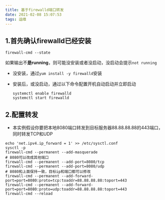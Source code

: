 ```yaml
---
title: 基于firewalld端口转发
date: 2021-02-08 15:07:53
tags: 运维
---
```


## 1.首先确认firewalld已经安装

```shell
firewall-cmd --state
```

如果输出不**是running**，则可能没安装或者没启动，没启动会提示`not running`

<!--more-->

* 没安装，通过`yum install -y firewalld`安装

* 安装后，或没启动，通过以下命令配置开机自动启动并立即启动

  ```shell
  systemctl enable firewalld
  systemctl start firewalld
  ```

  

## 2.配置转发

* 本实例假设你要把本地8080端口转发到目标服务器88.88.88.88的443端口，同时转发TCP和UDP

```shell
echo 'net.ipv4.ip_forward = 1' >> /etc/sysctl.conf
sysctl -p
firewall-cmd --permanent --add-masquerade
# 8080可以改成其他端口
firewall-cmd --permanent --add-port=8080/tcp
firewall-cmd --permanent --add-port=8080/udp
# 8080和上面保持一致，目标ip和端口都可以修改
firewall-cmd --permanent --add-forward-port=port=8080:proto=tcp:toaddr=88.88.88.88:toport=443
firewall-cmd --permanent --add-forward-port=port=8080:proto=udp:toaddr=88.88.88.88:toport=443
firewall-cmd --reload
```
